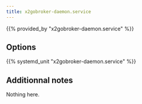 ```yaml
---
title: x2gobroker-daemon.service
---
```


{{% provided_by "x2gobroker-daemon.service" %}}

## Options

{{% systemd_unit "x2gobroker-daemon.service" %}}

## Additionnal notes

Nothing here.